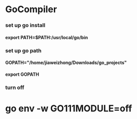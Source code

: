 # GoCompiler

### set up go install
#### export PATH=$PATH:/usr/local/go/bin

### set up go path
#### GOPATH="/home/jiaweizhong/Downloads/go_projects"
#### export GOPATH

### turn off 
# go env -w GO111MODULE=off